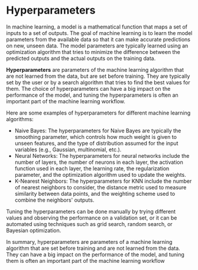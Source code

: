 # Hyperparameters

In machine learning, a model is a mathematical function that maps a set of inputs to a set of outputs. The goal of machine learning is to learn the model parameters from the available data so that it can make accurate predictions on new, unseen data. The model parameters are typically learned using an optimization algorithm that tries to minimize the difference between the predicted outputs and the actual outputs on the training data.

**Hyperparameters** are parameters of the machine learning algorithm that are not learned from the data, but are set before training. They are typically set by the user or by a search algorithm that tries to find the best values for them. The choice of hyperparameters can have a big impact on the performance of the model, and tuning the hyperparameters is often an important part of the machine learning workflow.

Here are some examples of hyperparameters for different machine learning algorithms:

- Naive Bayes: The hyperparameters for Naive Bayes are typically the smoothing parameter, which controls how much weight is given to unseen features, and the type of distribution assumed for the input variables (e.g., Gaussian, multinomial, etc.).
- Neural Networks: The hyperparameters for neural networks include the number of layers, the number of neurons in each layer, the activation function used in each layer, the learning rate, the regularization parameter, and the optimization algorithm used to update the weights.
- K-Nearest Neighbors: The hyperparameters for KNN include the number of nearest neighbors to consider, the distance metric used to measure similarity between data points, and the weighting scheme used to combine the neighbors' outputs.

Tuning the hyperparameters can be done manually by trying different values and observing the performance on a validation set, or it can be automated using techniques such as grid search, random search, or Bayesian optimization.

In summary, hyperparameters are parameters of a machine learning algorithm that are set before training and are not learned from the data. They can have a big impact on the performance of the model, and tuning them is often an important part of the machine learning workflow
